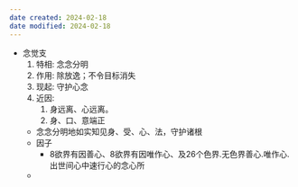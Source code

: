 ```yaml
---
date created: 2024-02-18
date modified: 2024-02-18
---
```

- 念觉支
    1. 特相: 念念分明
    2. 作用: 除放逸；不令目标消失
    3. 现起: 守护心念
    4. 近因: 
        1. 身远离、心远离。
        2. 身、口、意端正
    - 念念分明地如实知见身、受、心、法，守护诸根    
    - 因子
        - 8欲界有因善心、8欲界有因唯作心、及26个色界.无色界善心.唯作心.出世间心中速行心的念心所
    - 
